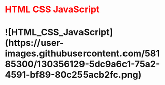 <h1 style="color:red;"> HTML CSS JavaScript <h1>
![HTML_CSS_JavaScript](https://user-images.githubusercontent.com/58185300/130356129-5dc9a6c1-75a2-4591-bf89-80c255acb2fc.png)

